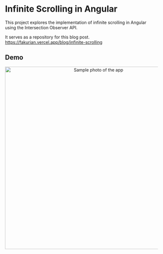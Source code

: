# Infinite Scrolling in Angular

This project explores the implementation of infinite scrolling in Angular using the Intersection Observer API. 

It serves as a repository for this blog post.
https://fakurian.vercel.app/blog/infinite-scrolling

## Demo

<p align="center">
  <img width="600" height="auto" src="example.gif" alt="Sample photo of the app">
</p>
